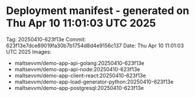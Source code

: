 # Deployment manifest - generated on Thu Apr 10 11:01:03 UTC 2025
Tag: 20250410-623f13e
Commit: 623f13e7dce89019fa30b7b1754d8d4e9156c137
Date: Thu Apr 10 11:01:03 UTC 2025
Images:
- maltsevvm/demo-app-api-golang:20250410-623f13e
- maltsevvm/demo-app-api-node:20250410-623f13e
- maltsevvm/demo-app-client-react:20250410-623f13e
- maltsevvm/demo-app-load-generator-python:20250410-623f13e
- maltsevvm/demo-app-postgresql:20250410-623f13e

